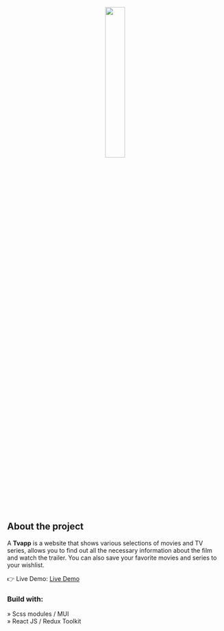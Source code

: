 <div align='center'><img style="width:30%" src='https://1.bp.blogspot.com/-JadZt-VLA70/Xnml3L0pPAI/AAAAAAAAAV0/J32Njkr8h50W24TGS3NvY0F5LJlSpLaDgCK4BGAYYCw/s1600/outreach-Movies-logo.jpg'/></div>

<h2>About the project</h2>

  <p>A <b>Tvapp</b> is a website that shows various selections of movies and TV series, allows you to find out all the necessary information about the film and watch the trailer. You can also save your favorite movies and series to your wishlist.</p>

👉 Live Demo: <a href='https://tvappborkovskiydev.vercel.app/'>Live Demo</a>

<h3>Build with:</h3>

» Scss modules / MUI  <br>
» React JS  / Redux Toolkit
